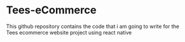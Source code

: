 # Tees-eCommerce
This github repository contains the code that i am going to write for the Tees ecommerce website project using react native
